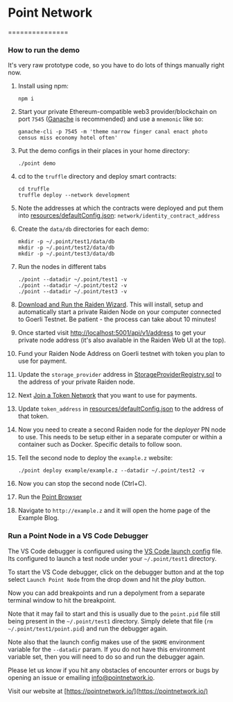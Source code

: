 # Point Network
===============

### How to run the demo

It's very raw prototype code, so you have to do lots of things manually right now.

1. Install using npm:

    ```
    npm i
    ```

1. Start your private Ethereum-compatible web3 provider/blockchain on port `7545` ([Ganache](https://www.trufflesuite.com/ganache) is recommended) and use a `mnemonic` like so:

    ```
    ganache-cli -p 7545 -m 'theme narrow finger canal enact photo census miss economy hotel often'
    ```

1. Put the demo configs in their places in your home directory:

    ```
    ./point demo
    ```

1. cd to the `truffle` directory and deploy smart contracts:
    ```
    cd truffle
    truffle deploy --network development
    ```

1. Note the addresses at which the contracts were deployed and put them into [resources/defaultConfig.json](./resources/defaultConfig.json): `network/identity_contract_address`

1. Create the `data/db` directories for each demo:

    ```
    mkdir -p ~/.point/test1/data/db
    mkdir -p ~/.point/test2/data/db
    mkdir -p ~/.point/test3/data/db
    ```

1. Run the nodes in different tabs

    ```
    ./point --datadir ~/.point/test1 -v
    ./point --datadir ~/.point/test2 -v
    ./point --datadir ~/.point/test3 -v
    ```

1. [Download and Run the Raiden Wizard](https://docs.raiden.network/installation/quick-start/download-and-run-the-raiden-wizard#download-the-raiden-wizard). This will install, setup and automatically start a private Raiden Node on your computer connected to Goerli Testnet. Be patient - the process can take about 10 minutes!

1. Once started visit [http://localhost:5001/api/v1/address](http://localhost:5001/api/v1/address) to get your private node address (it's also available in the Raiden Web UI at the top).

1. Fund your Raiden Node Address on Goerli testnet with token you plan to use for payment.

1. Update the `storage_provider` address in [StorageProviderRegistry.sol](./truffle/contracts/StorageProviderRegistry.sol) to the address of your private Raiden node.

1. Next [Join a Token Network](https://docs.raiden.network/the-raiden-web-interface/join-a-token-network#registering-a-new-token) that you want to use for payments.

1. Update `token_address` in [resources/defaultConfig.json](./resources/defaultConfig.json) to the address of that token.

1. Now you need to create a second Raiden node for the _deployer_ PN node to use. This needs to be setup either in a separate computer or within a container such as Docker. Specific details to follow soon.

1. Tell the second node to deploy the `example.z` website:

    ```
    ./point deploy example/example.z --datadir ~/.point/test2 -v
    ```

1. Now you can stop the second node (Ctrl+C).
1. Run the [Point Browser](https://github.com/pointnetwork/pointbrowser)
1. Navigate to `http://example.z` and it will open the home page of the Example Blog.

### Run a Point Node in a VS Code Debugger

The VS Code debugger is configured using the [VS Code launch config](.vscode/launch.json) file. Its configured to launch a test node under your `~/.point/test1` directory.

To start the VS Code debugger, click on the debugger button and at the top select `Launch Point Node` from the drop down and hit the _play_ button.

Now you can add breakpoints and run a depolyment from a separate terminal window to hit the breakpoint.

Note that it may fail to start and this is usually due to the `point.pid` file still being present in the `~/.point/test1` directory. Simply delete that file (`rm ~/.point/test1/point.pid`) and run the debugger again.

Note also that the launch config makes use of the `$HOME` environment variable for the `--datadir` param. If you do not have this environment variable set, then you will need to do so and run the debugger again.

Please let us know if you hit any obstacles of encounter errors or bugs by opening an issue or emailing info@pointnetwork.io.

Visit our website at [https://pointnetwork.io/](https://pointnetwork.io/)